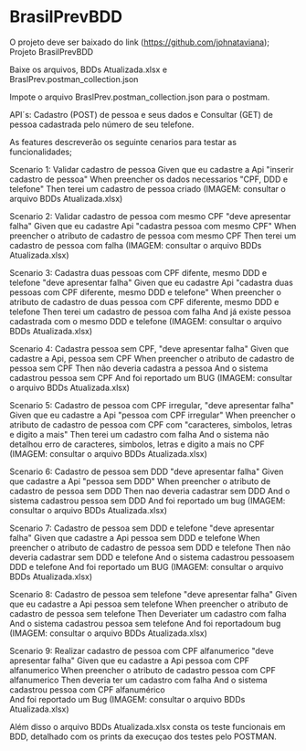 # BrasilPrevBDD

O projeto deve ser baixado do link (https://github.com/johnataviana); Projeto BrasilPrevBDD

Baixe os arquivos, BDDs Atualizada.xlsx e BraslPrev.postman_collection.json

Impote o arquivo BraslPrev.postman_collection.json para o postmam.

API´s: Cadastro (POST) de pessoa e seus dados e Consultar (GET) de pessoa cadastrada pelo número de seu telefone.
 

As features descreverão os seguinte cenarios para testar as funcionalidades;


Scenario 1: Validar cadastro de pessoa
Given que eu cadastre a Api "inserir cadastro de pessoa" 
When preencher os dados necessarios "CPF, DDD e telefone"
Then terei um cadastro de pessoa criado 
(IMAGEM: consultar o arquivo BDDs Atualizada.xlsx)

Scenario 2: Validar cadastro de pessoa com mesmo CPF "deve apresentar falha"
Given que eu cadastre Api "cadastra pessoa com mesmo  CPF"
When preencher o atributo de cadastro de pessoa com mesmo CPF
Then terei um cadastro de pessoa com falha
(IMAGEM: consultar o arquivo BDDs Atualizada.xlsx)

Scenario 3: Cadastra duas pessoas com CPF difente, mesmo DDD e telefone "deve apresentar falha"
Given que eu cadastre Api "cadastra duas pessoas com CPF diferente, mesmo DDD e telefone" 
When preencher o atributo de cadastro de duas pessoa com CPF diferente, mesmo DDD e telefone
Then terei um cadastro de pessoa com falha
And já existe pessoa cadastrada com o mesmo DDD e telefone
(IMAGEM: consultar o arquivo BDDs Atualizada.xlsx)

Scenario 4: Cadastra pessoa sem CPF, "deve apresentar falha"
Given que cadastre a Api, pessoa sem CPF
When preencher o atributo de cadastro de pessoa sem CPF
Then não deveria cadastra a pessoa
And o sistema cadastrou pessoa sem CPF
And foi reportado um BUG
(IMAGEM: consultar o arquivo BDDs Atualizada.xlsx)

Scenario 5: Cadastro de pessoa com CPF irregular, "deve apresentar falha"
Given que eu cadastre a Api "pessoa com CPF irregular"
When preencher o atributo de  cadastro de pessoa com CPF com "caracteres, simbolos, letras e digito a mais"
Then terei um cadastro com falha
And o sistema não detalhou erro de caracteres, simbolos, letras e digito a mais no CPF
(IMAGEM: consultar o arquivo BDDs Atualizada.xlsx)

Scenario 6: Cadastro de pessoa sem DDD "deve apresentar falha"
Given que cadastre a Api "pessoa sem DDD"
When preencher o atributo de cadastro de pessoa sem DDD
Then nao deveria cadastrar sem DDD
And o sistema cadastrou pessoa sem DDD
And foi reportado um bug
(IMAGEM: consultar o arquivo BDDs Atualizada.xlsx)

Scenario 7: Cadastro de pessoa sem DDD e telefone "deve apresentar falha"
Given que cadastre a Api pessoa sem DDD e telefone
When preencher o atributo de cadastro de pessoa sem DDD e telefone
Then não deveria cadastrar sem DDD e telefone
And o sistema cadastrou pessoasem DDD e telefone
And foi reportado um BUG
(IMAGEM: consultar o arquivo BDDs Atualizada.xlsx)

Scenario 8: Cadastro de pessoa sem telefone "deve apresentar falha"
Given que eu cadastre a Api pessoa sem telefone
When preencher o atributo de cadastro de pessoa sem telefone
Then Deveriater um cadastro com falha 
And o sistema cadastrou pessoa sem telefone 
And foi reportadoum bug
(IMAGEM: consultar o arquivo BDDs Atualizada.xlsx)

Scenario 9: Realizar cadastro de pessoa com CPF alfanumerico "deve apresentar falha"
Given que eu cadastre a Api pessoa com CPF alfanumerico
When preencher o atributo de cadastro pessoa com CPF alfanumerico
Then deveria ter um cadastro com falha
And o sistema cadastrou pessoa  com CPF alfanumérico					
And foi reportado um Bug
(IMAGEM: consultar o arquivo BDDs Atualizada.xlsx)

Além disso o arquivo BDDs Atualizada.xlsx consta os teste funcionais em BDD, detalhado com os prints da execuçao dos testes pelo POSTMAN.

